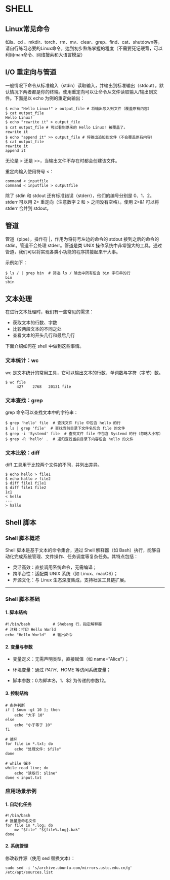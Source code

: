 # SHELL 

## Linux常见命令
如ls、cd 、mkdir、torch、rm、mv、clear、grep、find、cat、shutdown等。
请自行练习必要的Linux命令，达到初步熟练掌握的程度（不需要死记硬背，可以利用man命令、网络搜索和大语言模型）

## I/O 重定向与管道
一般情况下命令从标准输入（stdin）读取输入，并输出到标准输出（stdout），默认情况下两者都是你的终端。使用重定向可以让命令从文件读取输入/输出到文件。下面是以 echo 为例的重定向输出：

```shell
$ echo "Hello Linux!" > output_file # 将输出写入到文件（覆盖原有内容）
$ cat output_file
Hello Linux!
$ echo "rewrite it" > output_file
$ cat output_file # 可以看到原来的 Hello Linux! 被覆盖了。
rewrite it
$ echo "append it" >> output_file # 将输出追加到文件（不会覆盖原有内容）
$ cat output_file
rewrite it
append it
```

无论是 > 还是 >>，当输出文件不存在时都会创建该文件。

重定向输入使用符号 <：

```shell
command < inputfile
command < inputfile > outputfile
```
除了 stdin 和 stdout 还有标准错误（stderr），他们的编号分别是 0、1、2。stderr 可以用 2> 重定向（注意数字 2 和 > 之间没有空格）。使用 2>&1 可以将 stderr 合并到 stdout。

## 管道
管道（pipe），操作符 |，作用为将符号左边的命令的 stdout 接到之后的命令的 stdin。管道不会处理 stderr。管道是类 UNIX 操作系统中非常强大的工具。通过管道，我们可以将实现各类小功能的程序拼接起来干大事。

示例如下：
```shell
$ ls / | grep bin  # 筛选 ls / 输出中所有包含 bin 字符串的行
bin
sbin
```

## 文本处理

在进行文本处理时，我们有一些常见的需求：

- 获取文本的行数、字数
- 比较两段文本的不同之处
- 查看文本的开头几行和最后几行

下面介绍如何在 shell 中做到这些事情。

### 文本统计：wc

wc 是文本统计的常用工具，它可以输出文本的行数、单词数与字符（字节）数。
```shell
$ wc file
     427    2768   20131 file
```

### 文本查找：grep

grep 命令可以查找文本中的字符串：
```shell
$ grep 'hello' file  # 查找文件 file 中包含 hello 的行
$ ls | grep 'file'  # 查找当前目录下文件名包含 file 的文件
$ grep -i 'Systemd' file  # 查找文件 file 中包含 Systemd 的行（忽略大小写）
$ grep -R 'hello' .  # 递归查找当前目录下内容包含 hello 的文件
```

### 文本比较：diff

diff 工具用于比较两个文件的不同，并列出差异。
```shell
$ echo hello > file1
$ echo hallo > file2
$ diff file1 file1
$ diff file1 file2
1c1
< hello
---
> hallo
```

## Shell 脚本

### Shell 脚本概述
Shell 脚本是基于文本的命令集合，通过 Shell 解释器（如 Bash）执行，能够自动化完成系统管理、文件操作、任务调度等复杂任务。其特点包括：
- 灵活高效：直接调用系统命令，无需编译；
- 跨平台性：适配类 UNIX 系统（如 Linux、macOS）；
- 开源文化：与 Linux 生态深度集成，支持社区工具链扩展。

---

### Shell 脚本基础
#### 1. 脚本结构
```shell
#!/bin/bash          # Shebang 行，指定解释器
# 注释：打印 Hello World
echo "Hello World"   # 输出命令
```
#### 2. 变量与参数

- 变量定义：无需声明类型，直接赋值（如 name="Alice"）；

- 环境变量：通过 $PATH、$HOME 等访问系统变量；

- 脚本参数：$0 为脚本名，$1、$2 为传递的参数12。

#### 3. 控制结构
```shell
# 条件判断
if [ $num -gt 10 ]; then
    echo "大于 10"
else
    echo "小于等于 10"
fi

# 循环
for file in *.txt; do
    echo "处理文件: $file"
done

# while 循环
while read line; do
    echo "读取行: $line"
done < input.txt
```
### 应用场景示例
#### 1. 自动化任务
```shell
#!/bin/bash
# 批量重命名文件
for file in *.log; do
    mv "$file" "${file%.log}.bak"
done
```

#### 2. 系统管理

修改软件源（使用 sed 替换文本）：
```shell
sudo sed -i 's/archive.ubuntu.com/mirrors.ustc.edu.cn/g' /etc/apt/sources.list  
```